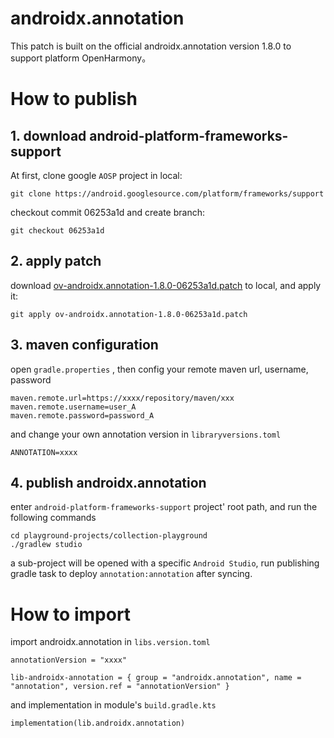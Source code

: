 # androidx.annotation

This patch is built on the official androidx.annotation version 1.8.0 to support platform OpenHarmony。

# How to publish

## 1. download android-platform-frameworks-support
At first, clone google `AOSP` project in local:

```
git clone https://android.googlesource.com/platform/frameworks/support
```

checkout commit 06253a1d and create branch:

```
git checkout 06253a1d
```

## 2. apply patch

download [ov-androidx.annotation-1.8.0-06253a1d.patch](ov-androidx.annotation-1.8.0-06253a1d.patch) to local, and apply it:

```
git apply ov-androidx.annotation-1.8.0-06253a1d.patch
```

## 3. maven configuration

open `gradle.properties` , then config your remote maven url, username, password

```
maven.remote.url=https://xxxx/repository/maven/xxx
maven.remote.username=user_A
maven.remote.password=password_A
```

and change your own annotation version in `libraryversions.toml`
```
ANNOTATION=xxxx
```

## 4. publish androidx.annotation

enter `android-platform-frameworks-support` project' root path, and run the following commands
```
cd playground-projects/collection-playground
./gradlew studio
```
a sub-project will be opened with a specific `Android Studio`, run publishing gradle task to deploy `annotation:annotation` after syncing.

# How to import

import androidx.annotation in `libs.version.toml`

```
annotationVersion = "xxxx"

lib-androidx-annotation = { group = "androidx.annotation", name = "annotation", version.ref = "annotationVersion" }
```

and implementation in module's `build.gradle.kts`
```
implementation(lib.androidx.annotation)
```